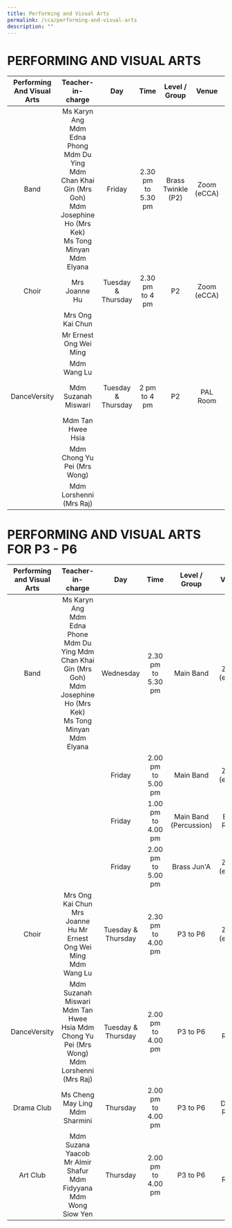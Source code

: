 ```yaml
---
title: Performing and Visual Arts
permalink: /cca/performing-and-visual-arts
description: ""
---
```

# PERFORMING AND VISUAL ARTS





| Performing And Visual Arts | Teacher-in-charge | Day | Time | Level / Group | Venue | Recruiting which level for 2022? |
|:---:|:---:|:---:|:---:|:---:|:---:|:---:|
| Band | Ms Karyn Ang <br>Mdm Edna Phong <br> Mdm Du Ying <br> Mdm Chan Khai Gin (Mrs Goh) <br> Mdm Josephine Ho (Mrs Kek) <br> Ms Tong Minyan <br> Mdm Elyana | Friday | 2.30 pm to 5.30 pm | Brass Twinkle (P2) | Zoom (eCCA) | P2 (subject to suitability assessment) |
| Choir | Mrs Joanne Hu | Tuesday & Thursday | 2.30 pm to 4 pm | P2 | Zoom (eCCA) | P2 (subject to audition by instructor) |
|  | Mrs Ong Kai Chun |  |  |  |  |  |
|  | Mr Ernest Ong Wei Ming |  |  |  |  |  |
|  | Mdm Wang Lu |  |  |  |  |  |
| DanceVersity | Mdm Suzanah Miswari | Tuesday & Thursday | 2 pm to 4 pm | P2 | PAL Room | P2 (subject to audition by instructor) |
|  | Mdm Tan Hwee Hsia |  |  |  |  |  |
|  | Mdm Chong Yu Pei (Mrs Wong) |  |  |  |  |  |
|  | Mdm Lorshenni (Mrs Raj) |  |  |  |  |  |





# PERFORMING AND VISUAL ARTS  FOR P3 - P6






| Performing and Visual Arts | Teacher-in-charge | Day | Time | Level / Group | Venue | Recruiting which level for 2022? |
|:---:|:---:|:---:|:---:|:---:|:---:|:---:|
| Band | Ms Karyn Ang <br>Mdm Edna Phone <br>Mdm Du Ying Mdm Chan Khai Gin (Mrs Goh) <br>Mdm Josephine Ho (Mrs Kek) <br>Ms Tong Minyan <br>Mdm Elyana | Wednesday | 2.30 pm to 5.30 pm | Main Band  | Zoom (eCCA) | P3 and P4 (subject to suitability assessment) |
|  |  | Friday | 2.00 pm to 5.00 pm | Main Band  | Zoom (eCCA) |  |
|  |  | Friday | 1.00 pm to 4.00 pm | Main Band (Percussion) | Band Room |  |
|  |  | Friday | 2.00 pm to 5.00 pm | Brass Jun'A | Zoom (eCCA) |  |
| Choir | Mrs Ong Kai Chun Mrs Joanne Hu Mr Ernest Ong Wei Ming Mdm Wang Lu | Tuesday & Thursday | 2.30 pm to 4.00 pm | P3 to P6 | Zoom (eCCA) | P3 to P5 (subject to audition by instructor) |
| DanceVersity | Mdm Suzanah Miswari Mdm Tan Hwee Hsia Mdm Chong Yu Pei (Mrs Wong) Mdm Lorshenni (Mrs Raj) | Tuesday & Thursday | 2.00 pm to 4.00 pm | P3 to P6 | PAL Room | P3 to P5 (subject to audition by instructor) |
| Drama Club | Ms Cheng May Ling Mdm Sharmini | Thursday | 2.00 pm to 4.00 pm | P3 to P6 | Dance Room | P3 to P5 |
| Art Club | Mdm Suzana Yaacob Mr Almir Shafur Mdm Fidyyana Mdm Wong Siow Yen | Thursday | 2.00 pm to 4.00 pm | P3 to P6 | Art Room | P3 to P5 |